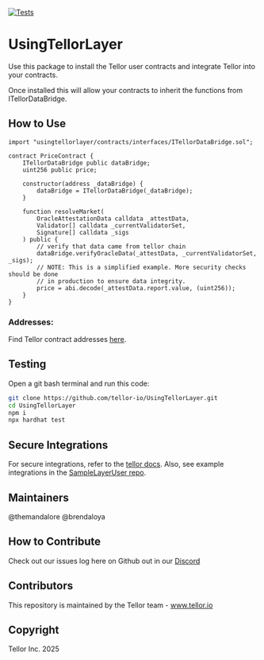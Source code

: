 [![Tests](https://github.com/tellor-io/UsingTellorLayer/actions/workflows/tests.yml/badge.svg?branch=main)](https://github.com/tellor-io/UsingTellorLayer/actions/workflows/tests.yml)

# UsingTellorLayer

Use this package to install the Tellor user contracts and integrate Tellor into your contracts.

Once installed this will allow your contracts to inherit the functions from ITellorDataBridge.

## How to Use

```solidity
import "usingtellorlayer/contracts/interfaces/ITellorDataBridge.sol";

contract PriceContract {
    ITellorDataBridge public dataBridge;
    uint256 public price;

    constructor(address _dataBridge) {
        dataBridge = ITellorDataBridge(_dataBridge);
    }

    function resolveMarket(
        OracleAttestationData calldata _attestData,
        Validator[] calldata _currentValidatorSet,
        Signature[] calldata _sigs
    ) public {
        // verify that data came from tellor chain
        dataBridge.verifyOracleData(_attestData, _currentValidatorSet, _sigs);
        // NOTE: This is a simplified example. More security checks should be done
        // in production to ensure data integrity.
        price = abi.decode(_attestData.report.value, (uint256));
    }
}
```

### Addresses:
Find Tellor contract addresses [here](https://docs.tellor.io/layer-docs/using-tellor-data/integrating-tellor-data#contract-addresses).

## Testing
Open a git bash terminal and run this code:

```bash
git clone https://github.com/tellor-io/UsingTellorLayer.git
cd UsingTellorLayer
npm i
npx hardhat test
```

## Secure Integrations

For secure integrations, refer to the [tellor docs](https://docs.tellor.io/layer-docs/using-tellor-data/integrating-tellor-data#contract-addresses). Also, see example integrations in the [SampleLayerUser repo](https://github.com/tellor-io/SampleLayerUser).

## Maintainers
@themandalore
@brendaloya

## How to Contribute
Check out our issues log here on Github out in our [Discord](https://discord.gg/teAMSZAfJZ)

## Contributors
This repository is maintained by the Tellor team - www.tellor.io

## Copyright
Tellor Inc. 2025